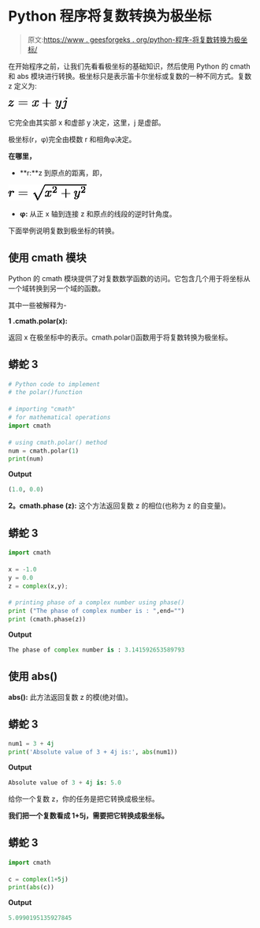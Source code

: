 # Python 程序将复数转换为极坐标

> 原文:[https://www . geesforgeks . org/python-程序-将复数转换为极坐标/](https://www.geeksforgeeks.org/python-program-to-convert-complex-numbers-to-polar-coordinates/)

在开始程序之前，让我们先看看极坐标的基础知识，然后使用 Python 的 cmath 和 abs 模块进行转换。极坐标只是表示笛卡尔坐标或复数的一种不同方式。复数 z 定义为:

![z=x+yj](img/020cd95459d742b2f87fa70df17a7539.png "Rendered by QuickLaTeX.com")

它完全由其实部 x 和虚部 y 决定，这里，j 是虚部。

极坐标(r，φ)完全由模数 r 和相角φ决定。

**在哪里，**

*   **r:**z 到原点的距离，即，

![r = \sqrt{x^{2}+y^{2}}](img/18081b9f9971392a4a8a9c989147f849.png "Rendered by QuickLaTeX.com")

*   **φ:** 从正 x 轴到连接 z 和原点的线段的逆时针角度。

下面举例说明复数到极坐标的转换。

## 使用 cmath 模块

Python 的 cmath 模块提供了对复数数学函数的访问。它包含几个用于将坐标从一个域转换到另一个域的函数。

其中一些被解释为-

**1 .cmath.polar(x):**

返回 x 在极坐标中的表示。cmath.polar()函数用于将复数转换为极坐标。

## 蟒蛇 3

```py
# Python code to implement 
# the polar()function 

# importing "cmath" 
# for mathematical operations 
import cmath 

# using cmath.polar() method 
num = cmath.polar(1) 
print(num)
```

**Output**

```py
(1.0, 0.0)

```

**2。cmath.phase (z):** 这个方法返回复数 z 的相位(也称为 z 的自变量)。

## 蟒蛇 3

```py
import cmath

x = -1.0
y = 0.0
z = complex(x,y); 

# printing phase of a complex number using phase() 
print ("The phase of complex number is : ",end="") 
print (cmath.phase(z)) 
```

**Output**

```py
The phase of complex number is : 3.141592653589793

```

## 使用 abs()

**abs():** 此方法返回复数 z 的模(绝对值)。

## 蟒蛇 3

```py
num1 = 3 + 4j
print('Absolute value of 3 + 4j is:', abs(num1))
```

**Output**

```py
Absolute value of 3 + 4j is: 5.0

```

给你一个复数 z，你的任务是把它转换成极坐标。

**我们把一个复数看成 1+5j，需要把它转换成极坐标。**

## 蟒蛇 3

```py
import cmath

c = complex(1+5j)
print(abs(c))
```

**Output**

```py
5.0990195135927845

```